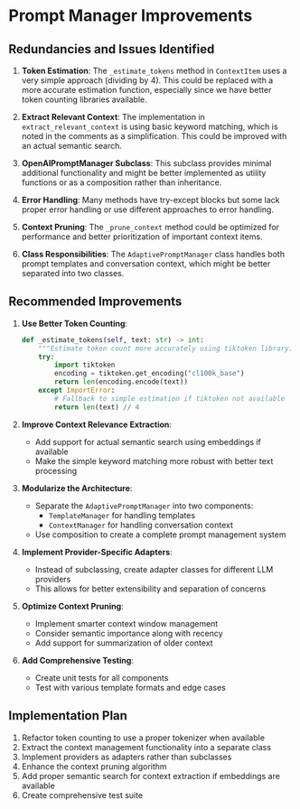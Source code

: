 # Prompt Manager Improvements

## Redundancies and Issues Identified

1. **Token Estimation**: The `_estimate_tokens` method in `ContextItem` uses a very simple approach (dividing by 4). This could be replaced with a more accurate estimation function, especially since we have better token counting libraries available.

2. **Extract Relevant Context**: The implementation in `extract_relevant_context` is using basic keyword matching, which is noted in the comments as a simplification. This could be improved with an actual semantic search.

3. **OpenAIPromptManager Subclass**: This subclass provides minimal additional functionality and might be better implemented as utility functions or as a composition rather than inheritance.

4. **Error Handling**: Many methods have try-except blocks but some lack proper error handling or use different approaches to error handling.

5. **Context Pruning**: The `_prune_context` method could be optimized for performance and better prioritization of important context items.

6. **Class Responsibilities**: The `AdaptivePromptManager` class handles both prompt templates and conversation context, which might be better separated into two classes.

## Recommended Improvements

1. **Use Better Token Counting**:
   ```python
   def _estimate_tokens(self, text: str) -> int:
       """Estimate token count more accurately using tiktoken library."""
       try:
           import tiktoken
           encoding = tiktoken.get_encoding("cl100k_base")
           return len(encoding.encode(text))
       except ImportError:
           # Fallback to simple estimation if tiktoken not available
           return len(text) // 4
   ```

2. **Improve Context Relevance Extraction**:
   - Add support for actual semantic search using embeddings if available
   - Make the simple keyword matching more robust with better text processing

3. **Modularize the Architecture**:
   - Separate the `AdaptivePromptManager` into two components:
     - `TemplateManager` for handling templates
     - `ContextManager` for handling conversation context
   - Use composition to create a complete prompt management system

4. **Implement Provider-Specific Adapters**:
   - Instead of subclassing, create adapter classes for different LLM providers
   - This allows for better extensibility and separation of concerns

5. **Optimize Context Pruning**:
   - Implement smarter context window management
   - Consider semantic importance along with recency
   - Add support for summarization of older context

6. **Add Comprehensive Testing**:
   - Create unit tests for all components
   - Test with various template formats and edge cases

## Implementation Plan

1. Refactor token counting to use a proper tokenizer when available
2. Extract the context management functionality into a separate class
3. Implement providers as adapters rather than subclasses
4. Enhance the context pruning algorithm
5. Add proper semantic search for context extraction if embeddings are available
6. Create comprehensive test suite